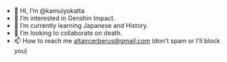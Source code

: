 - 👋 Hi, I’m @kamuiyokatta
- 👀 I’m interested in Genshin Impact.
- 🌱 I’m currently learning Japanese and History.
- 💞️ I’m looking to collaborate on death.
- 📫 How to reach me altaircerberus@gmail.com (don't spam or I'll block you)

<!---
kamuiyokatta/kamuiyokatta is a ✨ special ✨ repository because its `README.md` (this file) appears on your GitHub profile.
You can click the Preview link to take a look at your changes.
--->

